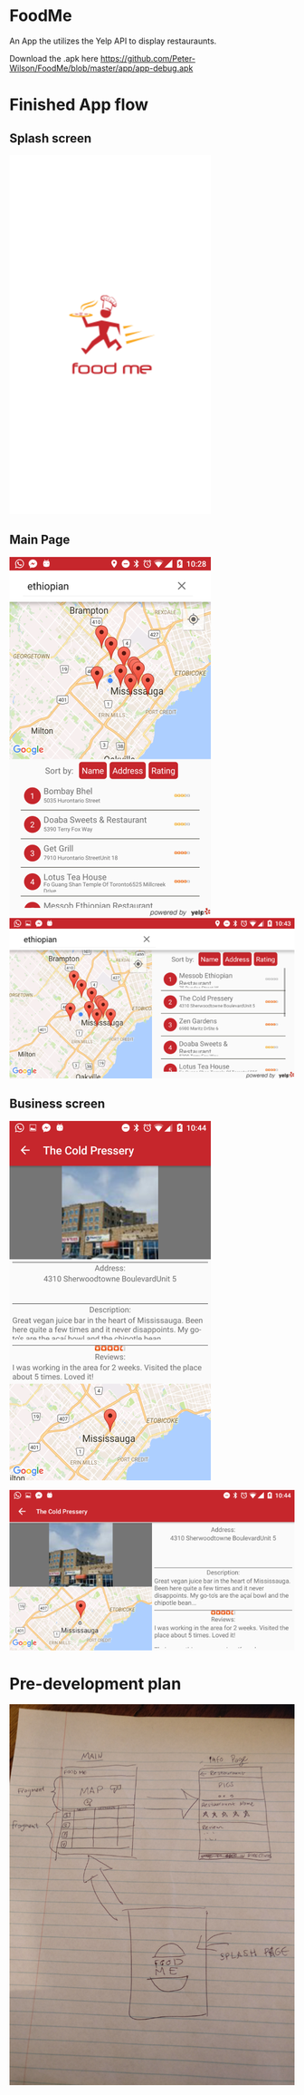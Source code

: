 # FoodMe
An App the utilizes the Yelp API to display restauraunts. 

Download the .apk here 
https://github.com/Peter-Wilson/FoodMe/blob/master/app/app-debug.apk


# Finished App flow

## Splash screen
![Splash](/diagrams/Screenshot_20160802-224325_small.png)


## Main Page
![Vertical](/diagrams/Screenshot_20160802-222844_small.png ) 
![Horizontal](/diagrams/Screenshot_20160802-224348_small.png)


## Business screen
![Vertical](/diagrams/Screenshot_20160802-224405_small.png)

![Horizontal](/diagrams/Screenshot_20160802-224411_small.png)




# Pre-development plan 
![Diagram](/diagrams/rough_flow.jpg)
